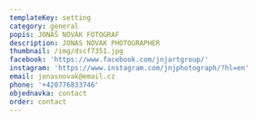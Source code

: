 ```yaml
---
templateKey: setting
category: general
popis: JONÁŠ NOVÁK FOTOGRAF
description: JONAS NOVAK PHOTOGRAPHER
thumbnail: /img/dscf7351.jpg
facebook: 'https://www.facebook.com/jnjartgroup/'
instagram: 'https://www.instagram.com/jnjphotograph/?hl=en'
email: jonasnovak@email.cz
phone: '+420776833746'
objednavka: contact
order: contact
---
```


